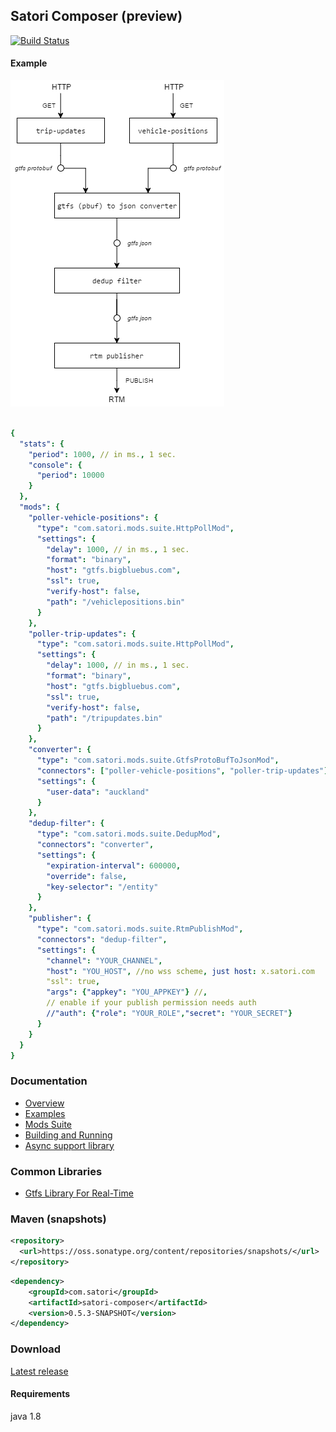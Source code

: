 ## Satori Composer (preview)
[![Build Status](https://travis-ci.org/satori-com/satori-composer.svg?branch=dev)](https://travis-ci.org/satori-com/satori-composer)
#### Example
![diagram](docs/files/big-blue-bus-composition.png)
```yaml

{
  "stats": {
    "period": 1000, // in ms., 1 sec.
    "console": {
      "period": 10000
    }
  },
  "mods": {
    "poller-vehicle-positions": {
      "type": "com.satori.mods.suite.HttpPollMod",
      "settings": {
        "delay": 1000, // in ms., 1 sec.
        "format": "binary",
        "host": "gtfs.bigbluebus.com",
        "ssl": true,
        "verify-host": false,
        "path": "/vehiclepositions.bin"
      }
    },
    "poller-trip-updates": {
      "type": "com.satori.mods.suite.HttpPollMod",
      "settings": {
        "delay": 1000, // in ms., 1 sec.
        "format": "binary",
        "host": "gtfs.bigbluebus.com",
        "ssl": true,
        "verify-host": false,
        "path": "/tripupdates.bin"
      }
    },
    "converter": {
      "type": "com.satori.mods.suite.GtfsProtoBufToJsonMod",
      "connectors": ["poller-vehicle-positions", "poller-trip-updates"],
      "settings": {
        "user-data": "auckland"
      }
    },
    "dedup-filter": {
      "type": "com.satori.mods.suite.DedupMod",
      "connectors": "converter",
      "settings": {
        "expiration-interval": 600000,
        "override": false,
        "key-selector": "/entity"
      }
    },
    "publisher": {
      "type": "com.satori.mods.suite.RtmPublishMod",
      "connectors": "dedup-filter",
      "settings": {
        "channel": "YOUR_CHANNEL",
        "host": "YOU_HOST", //no wss scheme, just host: x.satori.com
        "ssl": true,
        "args": {"appkey": "YOU_APPKEY"} //,
        // enable if your publish permission needs auth
        //"auth": {"role": "YOUR_ROLE","secret": "YOUR_SECRET"}
      }
    }
  }
}
```

### Documentation
- [Overview](https://www.satori.com/docs/opensource/composer#overview)
- [Examples](https://www.satori.com/docs/opensource/composer#examples)
- [Mods Suite](https://www.satori.com/docs/opensource/composer#mods-suite)
- [Building and Running](https://www.satori.com/docs/opensource/composer#building-and-running)
- [Async support library](docs/async/readme.md)

### Common Libraries
- [Gtfs Library For Real-Time](https://github.com/satori-com/satori-composer/tree/dev/libs/gtfs)


### Maven (snapshots)
```xml
<repository>
  <url>https://oss.sonatype.org/content/repositories/snapshots/</url>
</repository>
```
```xml
<dependency>
    <groupId>com.satori</groupId>
    <artifactId>satori-composer</artifactId>
    <version>0.5.3-SNAPSHOT</version>
</dependency>
```


### Download
[Latest release](https://github.com/satori-com/satori-composer/releases/latest)

#### Requirements
java 1.8


